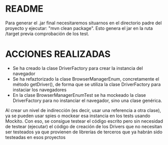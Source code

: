 # README #

Para generar el .jar final necesitaremos situarnos en el directorio padre del proyecto y ejecutar: "mvn clean package". Esto genera el jar en la ruta /target previa comprobación de los test.

# ACCIONES REALIZADAS #
- Se ha creado la clase DriverFactory para crear la instancia del navegador
- Se ha refaztorizado la clase BrowserManagerEnum, concretamente el método getDriver(), de forma que se utiliza la clase  DriverFactory para instaciar los navegadores
- En la clase BrowserManagerEnumTest se ha mockeado la clase DriverFactory para no instanciar el navegador, sino una clase genérica.

Al crear un nivel de indirección (es decir, usar una referencia a otra clase), ya se pueden usar spies o mockear esa instancia en los tests usando Mockito. Con eso, se consigue testear el código escrito pero sin necesidad de testear (ejecutar) el código de creación de los Drivers que no necesitan ser testeados ya que provienen de librerías de terceros que ya habrán sido testeadas en esos proyectos